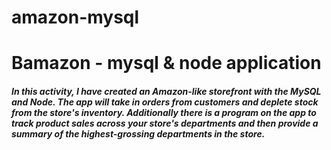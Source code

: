 # amazon-mysql

# Bamazon - mysql & node application

##### In this activity, I have created an Amazon-like storefront with the MySQL and Node. The app will take in orders from customers and deplete stock from the store's inventory. Additionally there is a program on the app to track product sales across your store's departments and then provide a summary of the highest-grossing departments in the store.